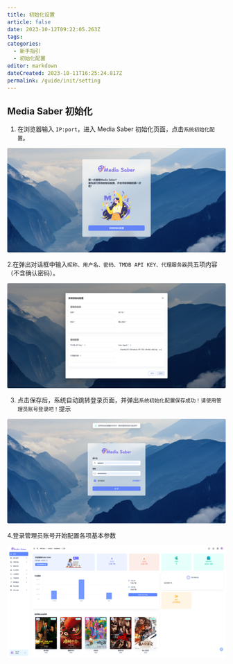 ```yaml
---
title: 初始化设置
article: false
date: 2023-10-12T09:22:05.263Z
tags:
categories: 
  - 新手指引
  - 初始化配置
editor: markdown
dateCreated: 2023-10-11T16:25:24.817Z
permalink: /guide/init/setting
---
```


## Media Saber 初始化

1. 在浏览器输入 `IP:port`，进入 Media Saber 初始化页面，点击`系统初始化配置`。

![0101.png](./images/0101.png)

2.在弹出对话框中输入`昵称、用户名、密码、TMDB API KEY、代理服务器`共五项内容（不含确认密码）。

![0102.png](./images/0102.png)

3. 点击保存后，系统自动跳转登录页面，并弹出`系统初始化配置保存成功！请使用管理员账号登录吧！`提示

![0103.png](./images/0103.png)

4.登录管理员账号开始配置各项基本参数

![0104.png](./images/0104.png)